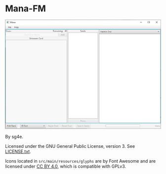 # Mana-FM

![screenshot of Mana-FM](screenshot.png)

By sg4e.

Licensed under the GNU General Public License, version 3. See [LICENSE.txt](https://github.com/sg4e/Mana-FM/blob/master/LICENSE.txt).

Icons located in `src/main/resources/glyphs` are by Font Awesome and are licensed under [CC BY 4.0](https://creativecommons.org/licenses/by/4.0/), which is compatible with GPLv3.
